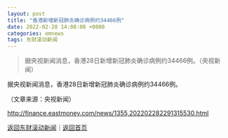 ```yaml
---
layout: post
title: "香港新增新冠肺炎确诊病例约34466例"
date: 2022-02-28 14:08:08 +0800
categories: emnews
tags: 东财滚动新闻
---
```

> 据央视新闻消息，香港28日新增新冠肺炎确诊病例约34466例。（央视新闻）

<p>据央视新闻消息，香港28日新增新冠肺炎确诊病例约34466例。</p><p class="em_media">（文章来源：央视新闻）</p>

<http://finance.eastmoney.com/news/1355,202202282291315530.html>

[返回东财滚动新闻](//finews.withounder.com/emnews/)｜[返回首页](//finews.withounder.com/)